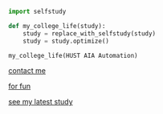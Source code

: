 ```python
import selfstudy

def my_college_life(study):
    study = replace_with_selfstudy(study)
    study = study.optimize()

my_college_life(HUST AIA Automation)
```
[contact me](about.md)

[for fun](test.md)

[see my latest study](LaTeX入门.md)
